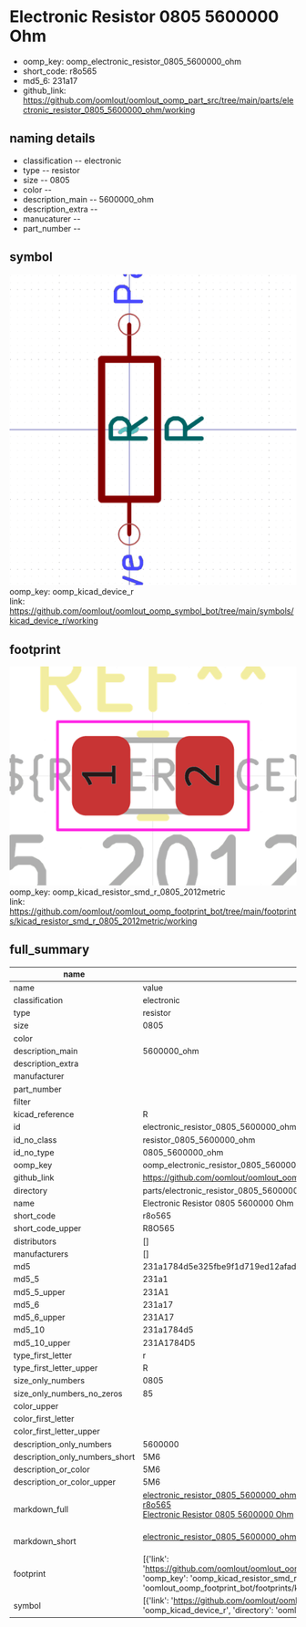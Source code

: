 # Electronic Resistor 0805 5600000 Ohm

  
* oomp_key: oomp_electronic_resistor_0805_5600000_ohm 
* short_code: r8o565
* md5_6: 231a17  
* github_link: https://github.com/oomlout/oomlout_oomp_part_src/tree/main/parts/electronic_resistor_0805_5600000_ohm/working  
## naming details
* classification -- electronic
* type -- resistor
* size -- 0805
* color -- 
* description_main -- 5600000_ohm
* description_extra -- 
* manucaturer -- 
* part_number -- 



## symbol

![](symbol/0/working/working_600.png)  
oomp_key: oomp_kicad_device_r  
link: https://github.com/oomlout/oomlout_oomp_symbol_bot/tree/main/symbols/kicad_device_r/working  

## footprint

![](footprint/0/working/working_600.png)  
oomp_key: oomp_kicad_resistor_smd_r_0805_2012metric  
link: https://github.com/oomlout/oomlout_oomp_footprint_bot/tree/main/footprints/kicad_resistor_smd_r_0805_2012metric/working  

## full_summary
| name | value | 
| --- | --- | 
| name | value | 
| classification | electronic | 
| type | resistor | 
| size | 0805 | 
| color |  | 
| description_main | 5600000_ohm | 
| description_extra |  | 
| manufacturer |  | 
| part_number |  | 
| filter |  | 
| kicad_reference | R | 
| id | electronic_resistor_0805_5600000_ohm | 
| id_no_class | resistor_0805_5600000_ohm | 
| id_no_type | 0805_5600000_ohm | 
| oomp_key | oomp_electronic_resistor_0805_5600000_ohm | 
| github_link | https://github.com/oomlout/oomlout_oomp_part_src/tree/main/parts/electronic_resistor_0805_5600000_ohm/working | 
| directory | parts/electronic_resistor_0805_5600000_ohm | 
| name | Electronic Resistor 0805 5600000 Ohm | 
| short_code | r8o565 | 
| short_code_upper | R8O565 | 
| distributors | [] | 
| manufacturers | [] | 
| md5 | 231a1784d5e325fbe9f1d719ed12afad | 
| md5_5 | 231a1 | 
| md5_5_upper | 231A1 | 
| md5_6 | 231a17 | 
| md5_6_upper | 231A17 | 
| md5_10 | 231a1784d5 | 
| md5_10_upper | 231A1784D5 | 
| type_first_letter | r | 
| type_first_letter_upper | R | 
| size_only_numbers | 0805 | 
| size_only_numbers_no_zeros | 85 | 
| color_upper |  | 
| color_first_letter |  | 
| color_first_letter_upper |  | 
| description_only_numbers | 5600000 | 
| description_only_numbers_short | 5M6 | 
| description_or_color | 5M6 | 
| description_or_color_upper | 5M6 | 
| markdown_full | [electronic_resistor_0805_5600000_ohm](https://github.com/oomlout/oomlout_oomp_part_src/tree/main/parts/electronic_resistor_0805_5600000_ohm/working)<br>[r8o565](https://github.com/oomlout/oomlout_oomp_part_src/tree/main/parts/electronic_resistor_0805_5600000_ohm/working)<br>[Electronic Resistor 0805 5600000 Ohm](https://github.com/oomlout/oomlout_oomp_part_src/tree/main/parts/electronic_resistor_0805_5600000_ohm/working)<br><br> | 
| markdown_short | [electronic_resistor_0805_5600000_ohm](https://github.com/oomlout/oomlout_oomp_part_src/tree/main/parts/electronic_resistor_0805_5600000_ohm/working)<br><br> | 
| footprint | [{'link': 'https://github.com/oomlout/oomlout_oomp_footprint_bot/tree/main/foootprntss/kicad_resistor_smd_r_0805_2012metric', 'oomp_key': 'oomp_kicad_resistor_smd_r_0805_2012metric', 'directory': 'oomlout_oomp_footprint_bot/footprints/kicad_resistor_smd_r_0805_2012metric//working/working.kicad_mod'}] | 
| symbol | [{'link': 'https://github.com/oomlout/oomlout_oomp_symbol_bot/tree/main/symbols/kicad_device_r', 'oomp_key': 'oomp_kicad_device_r', 'directory': 'oomlout_oomp_symbol_bot/symbols/kicad_device_r//working/working.kicad_sym'}] | 
